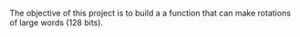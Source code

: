 
The objective of this project is to build a a function that can make rotations
of large words (128 bits).